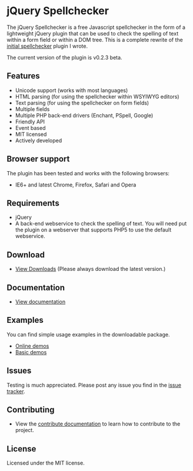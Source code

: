 # jQuery Spellchecker

The jQuery Spellchecker is a free Javascript spellchecker in the form of a lightweight jQuery plugin that can be used to check the spelling of text within a form field or within a DOM tree.
This is a complete rewrite of the [initial spellchecker](http://code.google.com/p/jquery-spellchecker/) plugin I wrote.

The current version of the plugin is v0.2.3 beta.

## Features

* Unicode support (works with most languages)
* HTML parsing (for using the spellchecker within WSYIWYG editors)
* Text parsing (for using the spellchecker on form fields)
* Multiple fields
* Multiple PHP back-end drivers (Enchant, PSpell, Google)
* Friendly API
* Event based
* MIT licensed
* Actively developed


## Browser support

The plugin has been tested and works with the following browsers:

* IE6+ and latest Chrome, Firefox, Safari and Opera

## Requirements

* jQuery
* A back-end webservice to check the spelling of text. You will need put the plugin on a webserver that supports PHP5 to use the default webservice.

## Download

* [View Downloads](https://github.com/badsyntax/jquery-spellchecker/downloads) (Please always download the latest version.)

## Documentation

* [View documentation](https://github.com/badsyntax/jquery-spellchecker/wiki/Documentation)

## Examples

You can find simple usage examples in the downloadable package.

* [Online demos](http://jquery-spellchecker.badsyntax.co)
* [Basic demos](http://jquery-spellchecker.badsyntax.co/basic)


## Issues

Testing is much appreciated. Please post any issue you find in the [issue tracker](https://github.com/badsyntax/jquery-spellchecker/issues).

## Contributing

* View the [contribute documentation](https://github.com/badsyntax/jquery-spellchecker/blob/master/CONTRIBUTING.md) to learn how to contribute to the project.

## License

Licensed under the MIT license.
